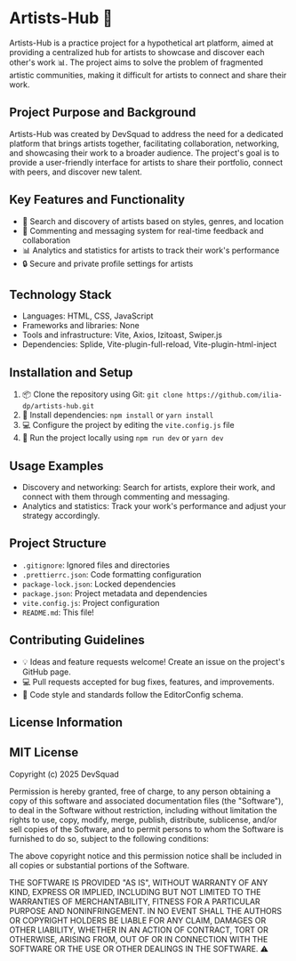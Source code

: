 **Artists-Hub 🎨**
============

Artists-Hub is a practice project for a hypothetical art platform, aimed at providing a centralized hub for artists to showcase and discover each other's work 📊. The project aims to solve the problem of fragmented artistic communities, making it difficult for artists to connect and share their work.

**Project Purpose and Background**
--------------------------------

Artists-Hub was created by DevSquad to address the need for a dedicated platform that brings artists together, facilitating collaboration, networking, and showcasing their work to a broader audience. The project's goal is to provide a user-friendly interface for artists to share their portfolio, connect with peers, and discover new talent.

**Key Features and Functionality**
------------------------------------

* 👥 Search and discovery of artists based on styles, genres, and location
* 💬 Commenting and messaging system for real-time feedback and collaboration
* 📊 Analytics and statistics for artists to track their work's performance
* 🔒 Secure and private profile settings for artists

**Technology Stack**
-------------------

* Languages: HTML, CSS, JavaScript
* Frameworks and libraries: None
* Tools and infrastructure: Vite, Axios, Izitoast, Swiper.js
* Dependencies: Splide, Vite-plugin-full-reload, Vite-plugin-html-inject

**Installation and Setup**
---------------------------

1. 📦 Clone the repository using Git: `git clone https://github.com/ilia-dp/artists-hub.git`
2. 🔧 Install dependencies: `npm install` or `yarn install`
3. 💻 Configure the project by editing the `vite.config.js` file
4. 🚀 Run the project locally using `npm run dev` or `yarn dev`

**Usage Examples**
--------------------

* Discovery and networking: Search for artists, explore their work, and connect with them through commenting and messaging.
* Analytics and statistics: Track your work's performance and adjust your strategy accordingly.

**Project Structure**
-------------------

* `.gitignore`: Ignored files and directories
* `.prettierrc.json`: Code formatting configuration
* `package-lock.json`: Locked dependencies
* `package.json`: Project metadata and dependencies
* `vite.config.js`: Project configuration
* `README.md`: This file!

**Contributing Guidelines**
---------------------------

* 💡 Ideas and feature requests welcome! Create an issue on the project's GitHub page.
* 💻 Pull requests accepted for bug fixes, features, and improvements.
* 🔧 Code style and standards follow the EditorConfig schema.

**License Information**
-----------------------

**MIT License**
----------------

Copyright (c) 2025 DevSquad

Permission is hereby granted, free of charge, to any person obtaining a copy of this software and associated documentation files (the "Software"), to deal in the Software without restriction, including without limitation the rights to use, copy, modify, merge, publish, distribute, sublicense, and/or sell copies of the Software, and to permit persons to whom the Software is furnished to do so, subject to the following conditions:

The above copyright notice and this permission notice shall be included in all copies or substantial portions of the Software.

THE SOFTWARE IS PROVIDED "AS IS", WITHOUT WARRANTY OF ANY KIND, EXPRESS OR IMPLIED, INCLUDING BUT NOT LIMITED TO THE WARRANTIES OF MERCHANTABILITY, FITNESS FOR A PARTICULAR PURPOSE AND NONINFRINGEMENT. IN NO EVENT SHALL THE AUTHORS OR COPYRIGHT HOLDERS BE LIABLE FOR ANY CLAIM, DAMAGES OR OTHER LIABILITY, WHETHER IN AN ACTION OF CONTRACT, TORT OR OTHERWISE, ARISING FROM, OUT OF OR IN CONNECTION WITH THE SOFTWARE OR THE USE OR OTHER DEALINGS IN THE SOFTWARE. ⚠️
